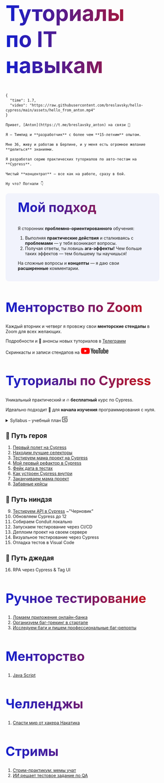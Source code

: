 <style>

.marks {
  display: none !important;
}

h1 {
  background: #121FCF;
  font-size: 3em;
  background: linear-gradient(to right, #121FCF 0%, #CF1512 100%);
  -webkit-background-clip: text;
  -webkit-text-fill-color: transparent;
}

h1.title {
  margin-top: 0;
  font-size: 5em;
}

#slide {
  margin-top: 20px;
  padding: 20px 40px;
  background-color: #F1F3FC;
  border-radius: 10px;
}

#slide h1 {
  margin-top: 0;
}

</style>

<h1 class="title">Туториалы<br>по IT навыкам</h1>

```text circle hello_from_anton
{
  "time": 1.7,
  "video": "https://raw.githubusercontent.com/breslavsky/hello-cypress/main/assets/hello_from_anton.mp4"
}

Привет, [Anton](https://t.me/breslavsky_anton) на связи 🤙

Я — Тимлид и **разработчик** с более чем **15-летним** опытом. 

Мне 36, живу и работаю в Берлине, и у меня есть огромное желание **делиться** знаниями.

Я разработал серию практических туториалов по авто-тестам на **Cypress**.

Чистый **концентрат** — все как на работе, сразу в бой.

Ну что? Погнали 👇
```

<section id="slide">

# Мой подход

Я сторонник **проблемно-ориентированного** обучения:
1. Выполняя **практические действия** и сталкиваясь с **проблемами** — у тебя возникают вопросы.
2. Получая ответы, ты ловишь **ага-эффекты!** Чем больше таких эффектов — тем большему ты научишься!

На сложные вопросы и **концепты** — я даю свои **расширенные** комментарии.

</section>

# Менторство по Zoom

Каждый вторник и четверг я провожу свои **менторские стендапы** в Zoom для всех желающих.

Подробности и 🔔 анонсы новых туториалов в [Телеграмм](https://t.me/epic_one_hour)

Скринкасты и записи стендапов на 
<a href="https://www.youtube.com/@epic_one_hour" target="_blank" class="button">
  <img width="90" height="20" src="assets/icons/youtube.svg">
</a>

# Туториалы по Cypress

Уникальный практический и 🔥 <b>бесплатный</b> курс по Cypress.

Идеально подходит 🥳 для **начала изучения** программирования с нуля.

<details>
  <summary>Syllabus – учебный план&nbsp;<img width="18" height="18" src="assets/icons/syllabus.svg"></summary>

```mermaid https://raw.githubusercontent.com/breslavsky/hello-cypress/main/syllabus/test_flight.mm

```

```mermaid https://raw.githubusercontent.com/breslavsky/hello-cypress/main/syllabus/best_selectors.mm

```

```mermaid https://raw.githubusercontent.com/breslavsky/hello-cypress/main/syllabus/test_mama_project.mm

```

```mermaid https://raw.githubusercontent.com/breslavsky/hello-cypress/main/syllabus/my_first_refactor.mm

```

```mermaid https://raw.githubusercontent.com/breslavsky/hello-cypress/main/syllabus/fake_data.mm

```

```mermaid https://raw.githubusercontent.com/breslavsky/hello-cypress/main/syllabus/deep_cypress.mm

```

</details>

## 🦸 Путь героя

1. <md-progress for="cypress_test_flight"></md-progress> [Первый полет на Cypress](https://md.epic1h.com/cypress_test_flight)
2. <md-progress for="best_selectors"></md-progress> [Находим лучшие селекторы](https://md.epic1h.com/best_selectors)
3. <md-progress for="test_mama_project"></md-progress> [Тестируем мама проект на Cypress](https://md.epic1h.com/test_mama_project)
4. <md-progress for="my_first_refactor"></md-progress> [Мой первый рефактор в Cypress](https://md.epic1h.com/my_first_refactor)
5. <md-progress for="fake_data"></md-progress> [Фейк дата в тестах](https://md.epic1h.com/fake_data)
6. <md-progress for="deep_cypress"></md-progress> [Как устроен Cypress внутри](https://md.epic1h.com/deep_cypress)
7. <md-progress for="finish_mama_project"></md-progress> [Заканчиваем мама проект](https://md.epic1h.com/finish_mama_project)
8. <md-progress for="fun_cases"></md-progress> [Забавные кейсы](https://md.epic1h.com/fun_cases)

## 🥷 Путь ниндзя

9. <md-progress for="test_api"></md-progress> [Тестируем API в Cypress](https://md.epic1h.com/test_api) ~"Черновик"
10. Обновляем Cypress до 12
11. Собираем Conduit локально
12. Запускаем тестирование через CI/CD
13. Деплоим проект на своем сервере
14. Визуальное тестирование через Cypress
15. Отладка тестов в Visual Code

## 🧘 Путь джедая

16. RPA через Cypress & Tag UI

# Ручное тестирование

1. <md-progress for="became_a_tester"></md-progress> [Ломаем приложение онлайн-банка](https://md.epic1h.com/became_a_tester)
1. <md-progress for="bug_tracking"></md-progress> [Организуем баг-трекинг в стартапе](https://md.epic1h.com/bug_tracking)
1. <md-progress for="perfect_bug_reports"></md-progress> [Исследуем баги и пишем профессиональные баг-репорты](https://md.epic1h.com/perfect_bug_reports)

# Менторство

1. <md-progress for="js_mentor"></md-progress> [Java Script](https://md.epic1h.com/js_mentor)

# Челленджы

1. <md-progress for="save_the_world"></md-progress> [Спасти мир от хакера Hакатика](https://md.epic1h.com/save_the_world)

# Стримы

1. <md-progress for="memes_teach"></md-progress> [Стрим-практикум: мемы учат](https://md.epic1h.com/memes_teach)
1. [ИИ решает тестовое задание по QA](https://www.youtube.com/watch?v=NP6LL5e52vU)
